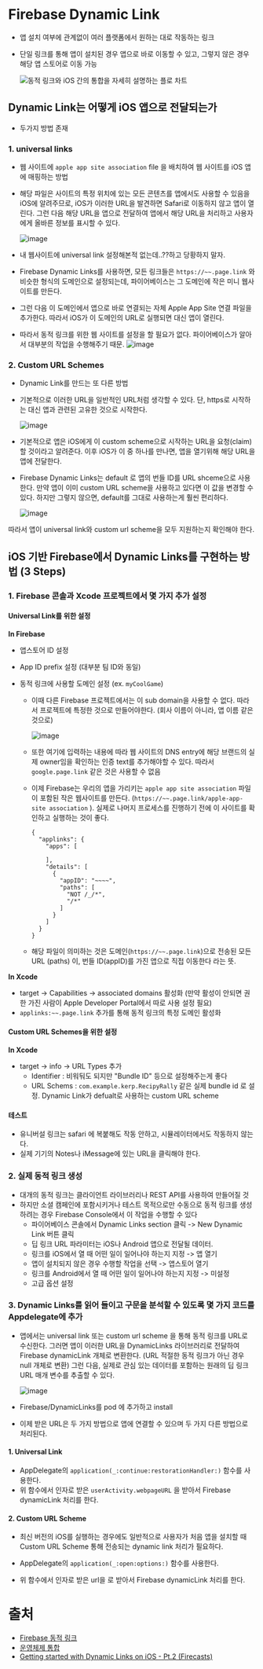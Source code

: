 # Firebase Dynamic Link

- 앱 설치 여부에 관계없이 여러 플랫폼에서 원하는 대로 작동하는 링크

- 단일 링크를 통해 앱이 설치된 경우 앱으로 바로 이동할 수 있고, 그렇지 않은 경우 해당 앱 스토어로 이동 가능

  ![동적 링크와 iOS 간의 통합을 자세히 설명하는 플로 차트](https://firebase.google.com/docs/dynamic-links/images/fdl-ios-integration.png?hl=ko)

## Dynamic Link는 어떻게 iOS 앱으로 전달되는가

- 두가지 방법 존재 

### 1. universal links

- 웹 사이트에 `apple app site association` file 을 배치하여 웹 사이트를 iOS 앱에 매핑하는 방법

- 해당 파일은 사이트의 특정 위치에 있는 모든 콘텐츠를 앱에서도 사용할 수 있음을 iOS에 알려주므로, iOS가 이러한 URL을 발견하면 Safari로 이동하지 않고 앱이 열린다. 그런 다음 해당 URL을 앱으로 전달하여 앱에서 해당 URL을 처리하고 사용자에게 올바른 정보를 표시할 수 있다.

  ![image](https://user-images.githubusercontent.com/20410193/116708121-5d800d00-aa0a-11eb-8e3b-7fb6609fb9e6.png)

- 내 웹사이트에 universal link 설정해본적 없는데..??하고 당황하지 말자. 

- Firebase Dynamic Links를 사용하면, 모든 링크들은 `https://~~.page.link` 와 비슷한 형식의 도메인으로 설정되는데, 파이어베이스는 그 도메인에 작은 미니 웹사이트를 만든다.

- 그런 다음 이 도메인에서 앱으로 바로 연결되는 자체 Apple App Site 연결 파일을 추가한다. 따라서 iOS가 이 도메인의 URL로 실행되면 대신 앱이 열린다.

- 따라서 동적 링크를 위한 웹 사이트를 설정을 할 필요가 없다. 파이어베이스가 알아서 대부분의 작업을 수행해주기 때문.
  ![image](https://user-images.githubusercontent.com/20410193/116708169-65d84800-aa0a-11eb-8c70-b3edeb9ed4ba.png)


### 2. Custom URL Schemes

- Dynamic Link를 만드는 또 다른 방법

- 기본적으로 이러한 URL을 일반적인 URL처럼 생각할 수 있다. 단, https로 시작하는 대신 앱과 관련된 고유한 것으로 시작한다.

  ![image](https://user-images.githubusercontent.com/20410193/116708235-75f02780-aa0a-11eb-8f3c-6c305e3dc7b2.png)

- 기본적으로 앱은 iOS에게 이 custom scheme으로 시작하는 URL을 요청(claim)할 것이라고 알려준다. 이후 iOS가 이 중 하나를 만나면, 앱을 열기위해 해당 URL을 앱에 전달한다.

- Firebase Dynamic Links는 default 로 앱의 번들 ID를 URL shceme으로 사용한다. 만약 앱이 이미 custom URL scheme을 사용하고 있다면 이 값을 변경할 수 있다. 하지만 그렇지 않으면, default를 그대로 사용하는게 훨씬 편리하다.

  ![image](https://user-images.githubusercontent.com/20410193/116708261-7c7e9f00-aa0a-11eb-9289-99d024530f3d.png)


따라서 앱이 universal link와 custom url scheme을 모두 지원하는지 확인해야 한다.

## iOS 기반 Firebase에서 Dynamic Links를 구현하는 방법 (3 Steps)

### 1. Firebase 콘솔과 Xcode 프로젝트에서 몇 가지 추가 설정

#### Universal Link를 위한 설정

**In Firebase**

- 앱스토어 ID 설정

- App ID prefix 설정 (대부분 팀 ID와 동일)

- 동적 링크에 사용할 도메인 설정 (ex. `myCoolGame`)

  - 이때 다른 Firebase 프로젝트에서는 이 sub domain을 사용할 수 없다. 따라서 프로젝트에 특정한 것으로 만들어야한다.  (회사 이름이 아니라, 앱 이름 같은 것으로)

    ![image](https://user-images.githubusercontent.com/20410193/116708289-856f7080-aa0a-11eb-9b70-eb05ea7bf390.png)


  - 또한 여기에 입력하는 내용에 따라 웹 사이트의 DNS entry에 해당 브랜드의 실제 owner임을 확인하는 인증 text를 추가해야할 수 있다. 따라서 `google.page.link` 같은 것은 사용할 수 없음 

  - 이제 Firebase는 우리의 앱을 가리키는 `apple app site association` 파일이 포함된 작은 웹사이트를 만든다. (`https://~~.page.link/apple-app-site association` ). 실제로 나머지 프로세스를 진행하기 전에 이 사이트를 확인하고 실행하는 것이 좋다.

    ```
    {
      "applinks": {
        "apps": [
          
        ],
        "details": [
          {
            "appID": "~~~~",
            "paths": [
              "NOT /_/*",
              "/*"
            ]
          }
        ]
      }
    }
    ```

  - 해당 파일이 의미하는 것은 도메인(`https://~~.page.link`)으로 전송된 모든 URL (paths) 이, 번들 ID(appID)를 가진 앱으로 직접 이동한다 라는 뜻.

**In Xcode**

- target -> Capabilities -> associated domains 활성화 (만약 활성이 안되면  권한 가진 사람이 Apple Developer Portal에서 따로 사용 설정 필요)
- `applinks:~~.page.link` 추가를 통해 동적 링크의 특정 도메인 활성화

#### Custom URL Schemes을 위한 설정

**In Xcode**

- target -> info -> URL Types 추가
  -  Identifier : 비워둬도 되지만 "Bundle ID" 등으로 설정해주는게 좋다
  -  URL Schems : `com.example.kerp.RecipyRally` 같은 실제 bundle id 로 설정. Dynamic Link가 defualt로 사용하는 custom URL scheme

#### 테스트

- 유니버설 링크는 safari 에 복붙해도 작동 안하고, 시뮬레이터에서도 작동하지 않는다.
- 실제 기기의 Notes나 iMessage에 있는 URL을 클릭해야 한다.

### 2. 실제 동적 링크 생성

- 대개의 동적 링크는 클라이언트 라이브러리나 REST API를 사용하여 만들어질 것 
- 하지만 소셜 캠페인에 포함시키거나 테스트 목적으로만 수동으로 동적 링크를 생성하려는 경우 Firebase Console에서 이 작업을 수행할 수 있다
  - 파이어베이스 콘솔에서 Dynamic Links section 클릭 -> New Dynamic Link 버튼 클릭 
  - 딥 링크 URL 파라미터는 iOS나 Android 앱으로 전달될 데이터. 
  - 링크를 iOS에서 열 때 어떤 일이 일어나야 하는지 지정 -> 앱 열기
  - 앱이 설치되지 않은 경우 수행할 작업을 선택 -> 앱스토어 열기
  - 링크를 Android에서 열 때 어떤 일이 일어나야 하는지 지정 -> 미설정
  - 고급 옵션 설정

### 3. Dynamic Links를 읽어 들이고 구문을 분석할 수 있도록 몇 가지 코드를 Appdelegate에 추가

- 앱에서는 universal link 또는 custom url scheme 을 통해 동적 링크를 URL로 수신한다. 그러면 앱이 이러한 URL을 DynamicLinks 라이브러리로 전달하여 Firebase dynamicLink 개체로 변환한다. (URL 적절한 동적 링크가 아닌 경우 null 개체로 변환) 그런 다음, 실제로 관심 있는 데이터를 포함하는 원래의 딥 링크 URL 매개 변수를 추출할 수 있다. 

  ![image](https://user-images.githubusercontent.com/20410193/116708331-8ef8d880-aa0a-11eb-8454-334610e53fab.png)

- Firebase/DynamicLinks를 pod 에 추가하고 install 

- 이제 받은 URL은 두 가지 방법으로 앱에 연결할 수 있으며 두 가지 다른 방법으로 처리된다. 

#### 1. Universal Link 

- AppDelegate의 `application(_:continue:restorationHandler:)` 함수를 사용한다.
- 위 함수에서 인자로 받은 `userActivity.webpageURL` 을 받아서 Firebase dynamicLink  처리를 한다.

#### 2. Custom URL Scheme

- 최신 버전의 iOS를 실행하는 경우에도 일반적으로 사용자가 처음 앱을 설치할 때  Custom URL Scheme 통해 전송되는 dynamic link 처리가 필요하다.

- AppDelegate의 `application(_:open:options:)` 함수를 사용한다.

- 위 함수에서 인자로 받은 url을 로 받아서 Firebase dynamicLink  처리를 한다.

  

# 출처

- [Firebase 동적 링크](https://firebase.google.com/docs/dynamic-links?hl=ko)
- [운영체제 통합](https://firebase.google.com/docs/dynamic-links/operating-system-integrations?hl=ko)
- [Getting started with Dynamic Links on iOS - Pt.2 (Firecasts)](https://www.youtube.com/watch?v=iSC5ed6OowA)

